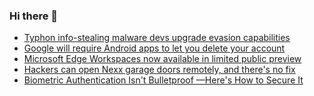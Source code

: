 ### Hi there 👋

<!--START_SECTION:feed-->
* [Typhon info-stealing malware devs upgrade evasion capabilities](https://www.bleepingcomputer.com/news/security/typhon-info-stealing-malware-devs-upgrade-evasion-capabilities/)
* [Google will require Android apps to let you delete your account](https://www.bleepingcomputer.com/news/google/google-will-require-android-apps-to-let-you-delete-your-account/)
* [Microsoft Edge Workspaces now available in limited public preview](https://www.bleepingcomputer.com/news/microsoft/microsoft-edge-workspaces-now-available-in-limited-public-preview/)
* [Hackers can open Nexx garage doors remotely, and there's no fix](https://www.bleepingcomputer.com/news/security/hackers-can-open-nexx-garage-doors-remotely-and-theres-no-fix/)
* [Biometric Authentication Isn't Bulletproof —Here's How to Secure It](https://www.bleepingcomputer.com/news/security/biometric-authentication-isnt-bulletproof-heres-how-to-secure-it/)
<!--END_SECTION:feed-->

<!--
**frankenk/frankenk** is a ✨ _special_ ✨ repository because its `README.md` (this file) appears on your GitHub profile.

Here are some ideas to get you started:

- 🔭 I’m currently working on ...
- 🌱 I’m currently learning ...
- 👯 I’m looking to collaborate on ...
- 🤔 I’m looking for help with ...
- 💬 Ask me about ...
- 📫 How to reach me: ...
- 😄 Pronouns: ...
- ⚡ Fun fact: ...
-->



